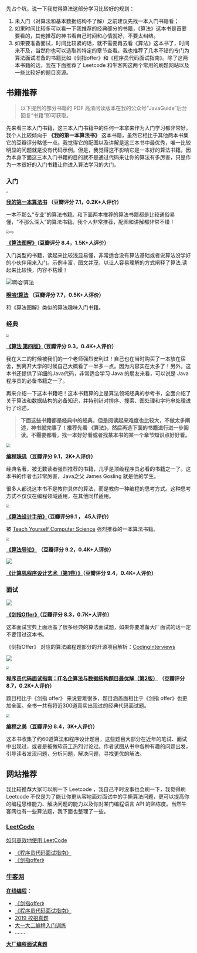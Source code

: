 先占个坑，说一下我觉得算法这部分学习比较好的规划：

1. 未入门（对算法和基本数据结构不了解）之前建议先找一本入门书籍看；
2. 如果时间比较多可以看一下我推荐的经典部分的书籍，《算法》这本书是首要要看的，其他推荐的神书看自己时间和心情就好，不要太纠结。
3. 如果要准备面试，时间比较紧的话，就不需要再去看《算法》这本书了，时间来不及，当然你也可以选取其特定的章节查看。我也推荐了几本不错的专门为算法面试准备的书籍比如《剑指offer》和《程序员代码面试指南》。除了这两本书籍的话，我在下面推荐了 Leetcode  和牛客网这两个常用的刷题网站以及一些比较好的题目资源。

## 书籍推荐

>  以下提到的部分书籍的 PDF 高清阅读版本在我的公众号“JavaGuide”后台回复“书籍”即可获取。

先来看三本入门书籍，这三本入门书籍中的任何一本拿来作为入门学习都非常好。我个人比较倾向于 **《我的第一本算法书》** 这本书籍，虽然它相比于其他两本书集它的豆瓣评分略低一点。我觉得它的配图以及讲解是这三本书中最优秀，唯一比较明显的问题就是没有代码示例。但是，我觉得这不影响它是一本好的算法书籍。因为本身下面这三本入门书籍的目的就不是通过代码来让你的算法有多厉害，只是作为一本很好的入门书籍让你进入算法学习的大门。

### 入门

<img src="images/我的第一本算法书.png" style="zoom:33%;" />

**[我的第一本算法书](https://book.douban.com/subject/30357170/) （豆瓣评分 7.1，0.2K+人评价）**

一本不那么“专业”的算法书籍。和下面两本推荐的算法书籍都是比较通俗易懂，“不那么深入”的算法书籍。我个人非常推荐，配图和讲解都非常不错！

<img src="images/算法图解.png" alt="img" style="zoom:50%;" />

**[《算法图解》](https://book.douban.com/subject/26979890/)（豆瓣评分 8.4，1.5K+人评价）**

入门类型的书籍，读起来比较浅显易懂，非常适合没有算法基础或者说算法没学好的小伙伴用来入门。示例丰富，图文并茂，以让人容易理解的方式阐释了算法.读起来比较快，内容不枯燥！

![啊哈!算法](images/啊哈!算法.png)

**[啊哈!算法](https://book.douban.com/subject/25894685/) （豆瓣评分 7.7，0.5K+人评价）**

和《算法图解》类似的算法趣味入门书籍。

### 经典

<img src="images/算法-4.png" style="zoom:50%;" />

**[《算法 第四版》](https://book.douban.com/subject/10432347/)（豆瓣评分 9.3，0.4K+人评价）**

我在大二的时候被我们的一个老师强烈安利过！自己也在当时购买了一本放在宿舍，到离开大学的时候自己大概看了一半多一点。因为内容实在太多了！另外，这本书还提供了详细的Java代码，非常适合学习 Java 的朋友来看，可以说是 Java 程序员的必备书籍之一了。

再来介绍一下这本书籍吧！这本书籍算的上是算法领域经典的参考书，全面介绍了关于算法和数据结构的必备知识，并特别针对排序、搜索、图处理和字符串处理进行了论述。

> **下面这些书籍都是经典中的经典，但是阅读起来难度也比较大，不做太多阐述，神书就完事了！推荐先看 《算法》，然后再选下面的书籍进行进一步阅读。不需要都看，找一本好好看或者找某本书的某一个章节知识点好好看。** 

<img src="images/编程珠玑.png" style="zoom:67%;" />

**[编程珠玑](https://book.douban.com/subject/3227098/)（豆瓣评分 9.1，2K+人评价）**

经典名著，被无数读者强烈推荐的书籍，几乎是顶级程序员必看的书籍之一了。这本书的作者也非常厉害，Java之父 James Gosling 就是他的学生。

很多人都说这本书不是教你具体的算法，而是教你一种编程的思考方式。这种思考方式不仅仅在编程领域适用，在其他同样适用。



<img src="images/算法设计手册.png" style="zoom:50%;" />

**[《算法设计手册》](https://book.douban.com/subject/4048566/)（豆瓣评分9.1 ， 45人评价）**

被 [Teach Yourself Computer Science](https://teachyourselfcs.com/) 强烈推荐的一本算法书籍。

<img src="images/算法导论.png" style="zoom:48%;" />

**[《算法导论》](https://book.douban.com/subject/20432061/) （豆瓣评分 9.2，0.4K+人评价）**

![](images/计算机程序设计艺术.png)

**[《计算机程序设计艺术（第1卷）》](https://book.douban.com/subject/1130500/)（豆瓣评分 9.4，0.4K+人评价）** 

### 面试

![](images/剑指Offer.png)

**[《剑指Offer》](https://book.douban.com/subject/6966465/)（豆瓣评分 8.3，0.7K+人评价）**

这本面试宝典上面涵盖了很多经典的算法面试题，如果你要准备大厂面试的话一定不要错过这本书。

《剑指Offer》 对应的算法编程题部分的开源项目解析：[CodingInterviews](https://github.com/gatieme/CodingInterviews)

![](images/Github-CodingInterviews.png)



<img src="images/程序员代码面试指南.png" style="zoom:50%;" />

**[程序员代码面试指南：IT名企算法与数据结构题目最优解（第2版）](https://book.douban.com/subject/30422021/) （豆瓣评分 8.7，0.2K+人评价）**

题目相比于《剑指 offer》 来说要难很多，题目涵盖面相比于《剑指 offer》也更加全面。全书一共有将近300道真实出现过的经典代码面试题。



<img src="images/编程之美.png" style="zoom:55%;" />



**[编程之美](https://book.douban.com/subject/3004255/)（豆瓣评分 8.4，3K+人评价）**

这本书收集了约60道算法和程序设计题目，这些题目大部分在近年的笔试、面试中出现过，或者是被微软员工热烈讨论过。作者试图从书中各种有趣的问题出发，引导读者发现问题，分析问题，解决问题，寻找更优的解法。

## 网站推荐

我比较推荐大家可以刷一下 Leetcode ，我自己平时没事也会刷一下，我觉得刷 Leetcode 不仅是为了能让你更从容地面对面试中的手撕算法问题，更可以提高你的编程思维能力、解决问题的能力以及你对某门编程语言 API 的熟练度。当然牛客网也有一些算法题，我下面也整理了一些。

### [LeetCode](https://leetcode-cn.com/)                   

[如何高效地使用 LeetCode](https://leetcode-cn.com/articles/%E5%A6%82%E4%BD%95%E9%AB%98%E6%95%88%E5%9C%B0%E4%BD%BF%E7%94%A8-leetcode/)

- [《程序员代码面试指南》](https://leetcode-cn.com/problemset/lcci/)
- [《剑指offer》](https://leetcode-cn.com/problemset/lcof/)


### [牛客网](https://www.nowcoder.com)

**[在线编程](https://www.nowcoder.com/activity/oj)：**

- [《剑指offer》](https://www.nowcoder.com/ta/coding-interviews)
- [《程序员代码面试指南》](https://www.nowcoder.com/ta/programmer-code-interview-guide)
- [2019 校招真题](https://www.nowcoder.com/ta/2019test)
- [大一大二编程入门训练](https://www.nowcoder.com/ta/beginner-programmers)
- .......

**[大厂编程面试真题](https://www.nowcoder.com/contestRoom?filter=0&orderByHotValue=3&target=content&categories=-1&mutiTagIds=2491&page=1)**





















